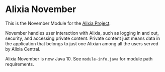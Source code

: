 # Alixia November

This is the November Module for the [Alixia Project](https://github.com/markhull/Alixia).

November handles user interaction with Alixia, such as logging in and out, security, and accessing private content. Private content just means data in the application that belongs to just one Alixian among all the users served by Alixia Central.

Alixia November is now Java 10. See `module-info.java` for module path requirements.
